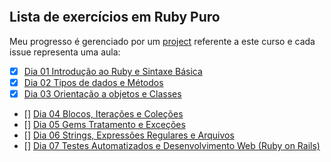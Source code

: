 ![]()
## Lista de exercícios em Ruby Puro

Meu progresso é gerenciado por um [project](https://github.com/users/OsirisMariano/projects/44) referente a este curso e cada issue representa uma aula:
- [x] [Dia 01 Introdução ao Ruby e Sintaxe Básica](https://github.com/OsirisMariano/ruby_em_7_dias/issues/1) 
- [x] [Dia 02 Tipos de dados e Métodos](https://github.com/OsirisMariano/ruby_em_7_dias/issues/2)
- [x] [Dia 03 Orientação a objetos e Classes](https://github.com/OsirisMariano/ruby_em_7_dias/issues/3) 
- [] [Dia 04 Blocos, Iterações e Coleções](https://github.com/OsirisMariano/ruby_em_7_dias/issues/4)
- [] [Dia 05 Gems Tratamento e Exceções](https://github.com/OsirisMariano/ruby_em_7_dias/issues/5)
- [] [Dia 06 Strings, Expressões Regulares e Arquivos](https://github.com/OsirisMariano/ruby_em_7_dias/issues/6)
- [] [Dia 07 Testes Automatizados e Desenvolvimento Web (Ruby on Rails)](https://github.com/OsirisMariano/ruby_em_7_dias/issues/7)
